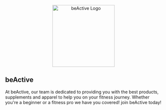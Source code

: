 <p align="center">
  <a href="https://cs2team23.cs2410-web01pvm.aston.ac.uk/beactive/public/" target="_blank">
    <img src="https://cs2team23.cs2410-web01pvm.aston.ac.uk/beactive/public/images/Team23 Logo No background.png" width="200" alt="beActive Logo">
  </a>
</p>

## beActive

At beActive, our team is dedicated to providing you with the best products, supplements and apparel to help you on your fitness journey. Whether you're a beginner or a fitness pro we have you covered! join beActive today!


